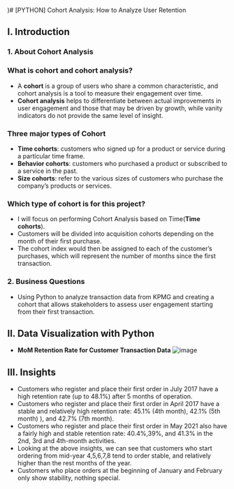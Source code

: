 )# [PYTHON] Cohort Analysis: How to Analyze User Retention
## I. Introduction
### 1. About Cohort Analysis
### What is cohort and cohort analysis? 
- A **cohort** is a group of users who share a common characteristic, and cohort analysis is a tool to measure their engagement over time.
- **Cohort analysis** helps to differentiate between actual improvements in user engagement and those that may be driven by growth, while vanity indicators do not provide the same level of insight.
### Three major types of Cohort
- **Time cohorts**: customers who signed up for a product or service during a particular time frame.
- **Behavior cohorts**: customers who purchased a product or subscribed to a service in the past.
- **Size cohorts**: refer to the various sizes of customers who purchase the company’s products or services.
### Which type of cohort is for this project?
- I will focus on performing Cohort Analysis based on Time(**Time cohorts**). 
- Customers will be divided into acquisition cohorts depending on the month of their first purchase. 
- The cohort index would then be assigned to each of the customer’s purchases, which will represent the number of months since the first transaction.
### 2. Business Questions
- Using Python to analyze transaction data from KPMG and creating a cohort that allows stakeholders to assess user engagement starting from their first transaction.
## II. Data Visualization with Python
- **MoM Retention Rate for Customer Transaction Data**
![image](https://github.com/user-attachments/assets/3112a8cc-a808-4a8c-9205-31b06e233bef)

## III. Insights
- Customers who register and place their first order in July 2017 have a high retention rate (up to 48.1%) after 5 months of operation.
- Customers who register and place their first order in April 2017 have a stable and relatively high retention rate: 45.1% (4th month), 42.1% (5th month) ), and 42.7% (7th month).
- Customers who register and place their first order in May 2021 also have a fairly high and stable retention rate: 40.4%,39%, and 41.3% in the 2nd, 3rd and 4th-month activities.
- Looking at the above insights, we can see that customers who start ordering from mid-year 4,5,6,7,8 tend to order stable, and relatively higher than the rest months of the year.
- Customers who place orders at the beginning of January and February only show stability, nothing special.
